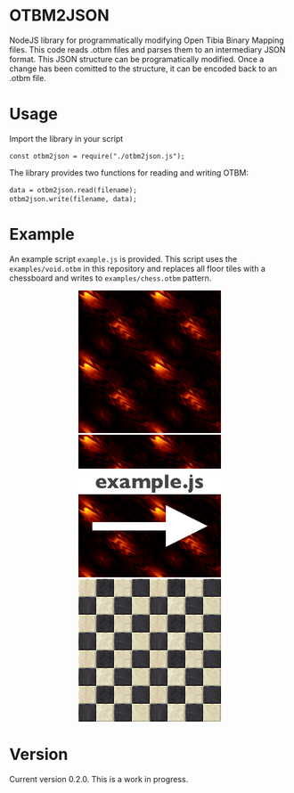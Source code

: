 # OTBM2JSON
NodeJS library for programmatically modifying Open Tibia Binary Mapping files. This code reads .otbm files and parses them to an intermediary JSON format. This JSON structure can be programatically modified. Once a change has been comitted to the structure, it can be encoded back to an .otbm file.

# Usage
Import the library in your script

    const otbm2json = require("./otbm2json.js");

The library provides two functions for reading and writing OTBM:

    data = otbm2json.read(filename);
    otbm2json.write(filename, data);

# Example
An example script `example.js` is provided. This script uses the `examples/void.otbm` in this repository and replaces all floor tiles with a chessboard and writes to  `examples/chess.otbm` pattern.

<p align="center">
  <img src="void.png">
  <img src="convert.png">
  <img src="chess.png">
</p>

# Version
Current version 0.2.0. This is a work in progress.
